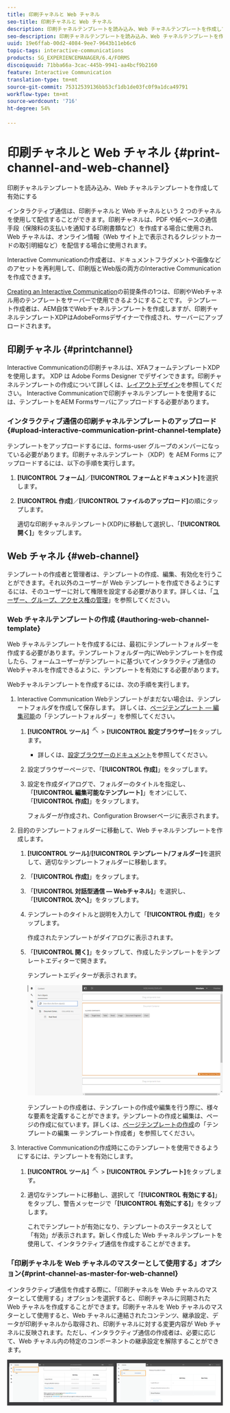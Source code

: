 ```yaml
---
title: 印刷チャネルと Web チャネル
seo-title: 印刷チャネルと Web チャネル
description: 印刷チャネルテンプレートを読み込み、Web チャネルテンプレートを作成して有効にする
seo-description: 印刷チャネルテンプレートを読み込み、Web チャネルテンプレートを作成して有効にする
uuid: 19e6ffab-00d2-4084-9ee7-9643b11eb6c6
topic-tags: interactive-communications
products: SG_EXPERIENCEMANAGER/6.4/FORMS
discoiquuid: 71bba66a-3cac-445b-9941-aa4bcf9b2160
feature: Interactive Communication
translation-type: tm+mt
source-git-commit: 75312539136bb53cf1db1de03fc0f9a1dca49791
workflow-type: tm+mt
source-wordcount: '716'
ht-degree: 54%

---
```



# 印刷チャネルと Web チャネル {#print-channel-and-web-channel}

印刷チャネルテンプレートを読み込み、Web チャネルテンプレートを作成して有効にする

インタラクティブ通信は、印刷チャネルと Web チャネルという 2 つのチャネルを使用して配信することができます。印刷チャネルは、PDF や紙ベースの通信手段（保険料の支払いを通知する印刷書類など）を作成する場合に使用され、Web チャネルは、オンライン情報（Web サイト上で表示されるクレジットカードの取引明細など）を配信する場合に使用されます。

Interactive Communicationの作成者は、ドキュメントフラグメントや画像などのアセットを再利用して、印刷版とWeb版の両方のInteractive Communicationを作成できます。

[Creating an Interactive Communication](/help/forms/using/create-interactive-communication.md)の前提条件の1つは、印刷やWebチャネル用のテンプレートをサーバーで使用できるようにすることです。 テンプレート作成者は、AEM自体でWebチャネルテンプレートを作成しますが、印刷チャネルテンプレートXDPはAdobeFormsデザイナーで作成され、サーバーにアップロードされます。

## 印刷チャネル {#printchannel}

Interactive Communicationの印刷チャネルは、XFAフォームテンプレートXDPを使用します。 XDP は Adobe Forms Designer でデザインできます。印刷チャネルテンプレートの作成について詳しくは、[レイアウトデザイン](/help/forms/using/layout-design-details.md)を参照してください。 Interactive Communicationで印刷チャネルテンプレートを使用するには、テンプレートをAEM Formsサーバにアップロードする必要があります。

### インタラクティブ通信の印刷チャネルテンプレートのアップロード {#upload-interactive-communication-print-channel-template}

テンプレートをアップロードするには、forms-user グループのメンバーになっている必要があります。印刷チャネルテンプレート（XDP）を AEM Forms にアップロードするには、以下の手順を実行します。

1. **[!UICONTROL フォーム]**／**[!UICONTROL フォームとドキュメント]**&#x200B;を選択します。

1. **[!UICONTROL 作成]**／**[!UICONTROL ファイルのアップロード]**&#x200B;の順にタップします。

   適切な印刷チャネルテンプレート(XDP)に移動して選択し、「**[!UICONTROL 開く]**」をタップします。

## Web チャネル {#web-channel}

テンプレートの作成者と管理者は、テンプレートの作成、編集、有効化を行うことができます。それ以外のユーザーが Web テンプレートを作成できるようにするには、そのユーザーに対して権限を設定する必要があります。詳しくは、「[ユーザー、グループ、アクセス権の管理](/help/sites-administering/user-group-ac-admin.md)」を参照してください。

### Web チャネルテンプレートの作成 {#authoring-web-channel-template}

Web チャネルテンプレートを作成するには、最初にテンプレートフォルダーを作成する必要があります。テンプレートフォルダー内にWebテンプレートを作成したら、フォームユーザーがテンプレートに基づいてインタラクティブ通信のWebチャネルを作成できるように、テンプレートを有効にする必要があります。

Webチャネルテンプレートを作成するには、次の手順を実行します。

1. Interactive Communication Webテンプレートがまだない場合は、テンプレートフォルダを作成して保存します。 詳しくは、[ページテンプレート — 編集可能](/help/sites-developing/page-templates-editable.md)の「テンプレートフォルダー」を参照してください。

   1. **[!UICONTROL ツール]** ![ツール —1](assets/tools-1.png) > **[!UICONTROL 設定ブラウザー]**&#x200B;をタップします。
      * 詳しくは、[設定ブラウザーのドキュメント](/help/sites-administering/configurations.md)を参照してください。
   1. 設定ブラウザーページで、「**[!UICONTROL 作成]**」をタップします。
   1. 設定を作成ダイアログで、フォルダーのタイトルを指定し、「**[!UICONTROL 編集可能なテンプレート]**」をオンにして、「**[!UICONTROL 作成]**」をタップします。

      フォルダーが作成され、Configuration Browserページに表示されます。

1. 目的のテンプレートフォルダーに移動して、Web チャネルテンプレートを作成します。

   1. **[!UICONTROL ツール]**/**[!UICONTROL テンプレート/フォルダー]**&#x200B;を選択して、適切なテンプレートフォルダーに移動します。
   1. 「**[!UICONTROL 作成]**」をタップします。
   1. 「**[!UICONTROL 対話型通信 — Webチャネル]**」を選択し、「**[!UICONTROL 次へ]**」をタップします。
   1. テンプレートのタイトルと説明を入力して「**[!UICONTROL 作成]**」をタップします。

      作成されたテンプレートがダイアログに表示されます。

   1. 「**[!UICONTROL 開く]**」をタップして、作成したテンプレートをテンプレートエディターで開きます。

      テンプレートエディターが表示されます。

      ![webchanneltemplate](assets/webchanneltemplate.png)

      テンプレートの作成者は、テンプレートの作成や編集を行う際に、様々な要素を定義することができます。テンプレートの作成と編集は、ページの作成に似ています。詳しくは、[ページテンプレートの作成](/help/sites-authoring/templates.md)の「テンプレートの編集 — テンプレート作成者」を参照してください。

1. Interactive Communicationの作成時にこのテンプレートを使用できるようにするには、テンプレートを有効にします。

   1. **[!UICONTROL ツール]** ![ツール —1](assets/tools-1.png) > **[!UICONTROL テンプレート]**&#x200B;をタップします。
   1. 適切なテンプレートに移動し、選択して「**[!UICONTROL 有効にする]**」をタップし、警告メッセージで「**[!UICONTROL 有効にする]**」をタップします。

      これでテンプレートが有効になり、テンプレートのステータスとして「有効」が表示されます。新しく作成した Web チャネルテンプレートを使用して、インタラクティブ通信を作成することができます。

### 「印刷チャネルを Web チャネルのマスターとして使用する」オプション{#print-channel-as-master-for-web-channel}

インタラクティブ通信を作成する際に、「印刷チャネルを Web チャネルのマスターとして使用する」オプションを選択すると、印刷チャネルに同期された Web チャネルを作成することができます。印刷チャネルを Web チャネルのマスターとして使用すると、Web チャネルに連結されたコンテンツ、継承設定、データが印刷チャネルから取得され、印刷チャネルに対する変更内容が Web チャネルに反映されます。ただし、インタラクティブ通信の作成者は、必要に応じて、Web チャネル内の特定のコンポーネントの継承設定を解除することができます。

![printweb_2-2](assets/printweb_2-2.png)

